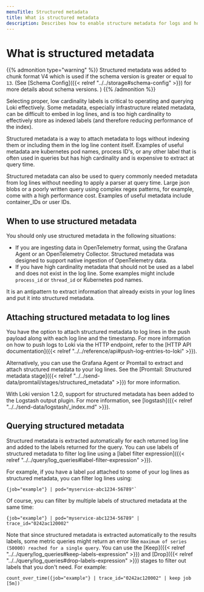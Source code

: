 ```yaml
---
menuTitle: Structured metadata
title: What is structured metadata
description: Describes how to enable structure metadata for logs and how to query using structured metadata to filter log lines.
---
```

# What is structured metadata

{{% admonition type="warning" %}}
Structured metadata was added to chunk format V4 which is used if the schema version is greater or equal to `13`. (See [Schema Config]({{< relref "../../storage#schema-config" >}}) for more details about schema versions. )
{{% /admonition %}}

Selecting proper, low cardinality labels is critical to operating and querying Loki effectively. Some metadata, especially infrastructure related metadata, can be difficult to embed in log lines, and is too high cardinality to effectively store as indexed labels (and therefore reducing performance of the index).

Structured metadata is a way to attach metadata to logs without indexing them or including them in the log line content itself. Examples of useful metadata are
kubernetes pod names, process ID's, or any other label that is often used in queries but has high cardinality and is expensive
to extract at query time.

Structured metadata can also be used to query commonly needed metadata from log lines without needing to apply a parser at query time. Large json blobs or a poorly written query using complex regex patterns, for example, come with a high performance cost. Examples of useful metadata include container_IDs or user IDs.

## When to use structured metadata

You should only use structured metadata in the following situations:

- If you are ingesting data in OpenTelemetry format, using the Grafana Agent or an OpenTelemetry Collector. Structured metadata was designed to support native ingestion of OpenTelemetry data.
- If you have high cardinality metadata that should not be used as a label and does not exist in the log line.  Some examples might include `process_id` or `thread_id` or Kubernetes pod names.
 
It is an antipattern to extract information that already exists in your log lines and put it into structured metadata.

## Attaching structured metadata to log lines

You have the option to attach structured metadata to log lines in the push payload along with each log line and the timestamp.
For more information on how to push logs to Loki via the HTTP endpoint, refer to the [HTTP API documentation]({{< relref "../../reference/api#push-log-entries-to-loki" >}}).

Alternatively, you can use the Grafana Agent or Promtail to extract and attach structured metadata to your log lines.
See the [Promtail: Structured metadata stage]({{< relref "../../send-data/promtail/stages/structured_metadata" >}}) for more information.

With Loki version 1.2.0, support for structured metadata has been added to the Logstash output plugin. For more information, see [logstash]({{< relref "../../send-data/logstash/_index.md" >}}).


## Querying structured metadata

Structured metadata is extracted automatically for each returned log line and added to the labels returned for the query.
You can use labels of structured metadata to filter log line using a [label filter expression]({{< relref "../../query/log_queries#label-filter-expression" >}}).

For example, if you have a label `pod` attached to some of your log lines as structured metadata, you can filter log lines using:

```logql
{job="example"} | pod="myservice-abc1234-56789"`
```

Of course, you can filter by multiple labels of structured metadata at the same time:

```logql
{job="example"} | pod="myservice-abc1234-56789" | trace_id="0242ac120002"
```

Note that since structured metadata is extracted automatically to the results labels, some metric queries might return an error like `maximum of series (50000) reached for a single query`. You can use the [Keep]({{< relref "../../query/log_queries#keep-labels-expression" >}}) and [Drop]({{< relref "../../query/log_queries#drop-labels-expression" >}}) stages to filter out labels that you don't need.
For example:

```logql
count_over_time({job="example"} | trace_id="0242ac120002" | keep job  [5m])
```
